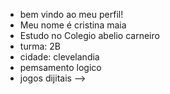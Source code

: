 - bem vindo ao meu perfil!
- Meu nome é cristina maia 
- Estudo no Colegio abelio carneiro 
- turma: 2B
- cidade: clevelandia
- pemsamento logico
- jogos dijitais
-->
